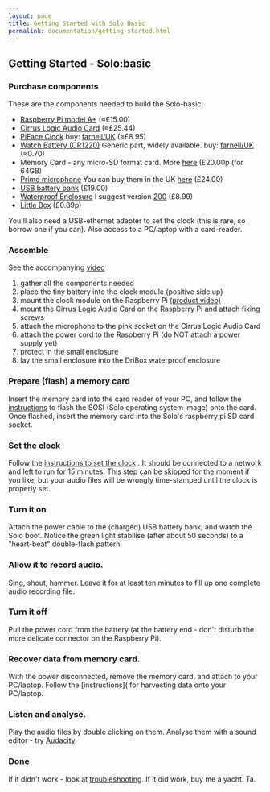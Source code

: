 ```yaml
---
layout: page
title: Getting Started with Solo Basic
permalink: documentation/getting-started.html
---
```


## Getting Started -  Solo:basic

### Purchase components

These are the components needed to build the Solo-basic:

* [Raspberry Pi model A+](https://www.raspberrypi.org/products/model-a-plus/) (&#8776;£15.00)
* [Cirrus Logic Audio Card](https://uk.farnell.com/wolfson-microelectronics/cirrus-logic-audio-card/cirrus-logic-audio-card-for-raspberry/dp/2448312) (&#8776;£25.44)
* [PiFace Clock](http://www.piface.org.uk/products/piface_clock/) buy: [farnell/UK](http://uk.farnell.com/piface/shim-rtc/real-time-clock-shim-for-raspberry/dp/2434226) (&#8776;£8.95)
* [Watch Battery (CR1220)](https://www.google.co.uk/search?q=CR1220) Generic part, widely available. buy: [farnell/UK](http://uk.farnell.com/multicomp/cr1220/coin-cell-lithium-3v-38mah-cr1220/dp/2065165) (&#8776;0.70)
* Memory Card - any micro-SD format card.  More [here](/documentation/memory_cards/) (£20.00p (for 64GB)
* [Primo microphone](http://www.primomic.com/products/pdf/EM172.pdf) You can buy them in the UK [here](http://micbooster.com/primo-microphone-capsules/65-clippy-em172-microphone.html#/matched_capsules-mono) (£24.00)
* [USB battery bank](https://www.amazon.co.uk/s/?keywords=ec+technology+powerbank) (£19.00)
* [Waterproof Enclosure](http://dri-box.com) I suggest version [200](http://dri-box.com/size-option/size-200) (£8.99)
* [Little Box](https://www.westonboxes.com/collections/business-card-boxes-1/products/deep-business-card-box) (£0.89p)

You'll also need a USB-ethernet adapter to set the clock (this is
rare, so borrow one if you can). Also access to a PC/laptop with a card-reader.

### Assemble

See the accompanying [video](https://youtu.be/2Fq05JlEKjw?t=122)

1. gather all the components needed
1. place the tiny battery into the clock module (positive side up)
1. mount the clock module on the Raspberry Pi [(product video)](https://www.youtube.com/watch?v=mBUGtiDrHKc)
1. mount the Cirrus Logic Audio Card on the Raspberry Pi and attach fixing screws
1. attach the microphone to the pink socket on the Cirrus Logic Audio Card
1. attach the power cord to the Raspberry Pi (do NOT attach a power supply yet)
1. protect in the small enclosure
1. lay the small enclosure into the DriBox waterproof enclosure


### Prepare (flash) a memory card

Insert the memory card into the card reader of your PC, and follow the
[instructions](/documentation/flashing.html) to flash the SOSI (Solo operating system image) onto
the card.  Once flashed, insert the memory card into the Solo's
raspberry pi SD card socket.

### Set the clock

Follow the [instructions to set the clock](/documentation/clock.html)
. It should be connected to a network and left to run for 15
minutes. This step can be skipped for the moment if you like, but your
audio files will be wrongly time-stamped until the clock is properly
set.

### Turn it on

Attach the power cable to the (charged) USB battery bank, and watch
the Solo boot.  Notice the green light stabilise (after about 50
seconds) to a "heart-beat" double-flash pattern.

### Allow it to record audio.

Sing, shout, hammer.  Leave it for at least ten minutes to fill up one
complete audio recording file.

### Turn it off 

Pull the power cord from the battery (at the battery end - don't
disturb the more delicate connector on the Raspberry Pi).

### Recover data from memory card.

With the power disconnected, remove the memory card, and attach to
your PC/laptop.  Follow the [instructions]( for harvesting data onto
your PC/laptop.

### Listen and analyse.

Play the audio files by double clicking on them.  Analyse them with a sound editor - try [Audacity](http://www.audacityteam.org)

### Done

If it didn't work - look at
[troubleshooting](/documentation/troubleshooting.html).  If it did
work, buy me a yacht. Ta.
